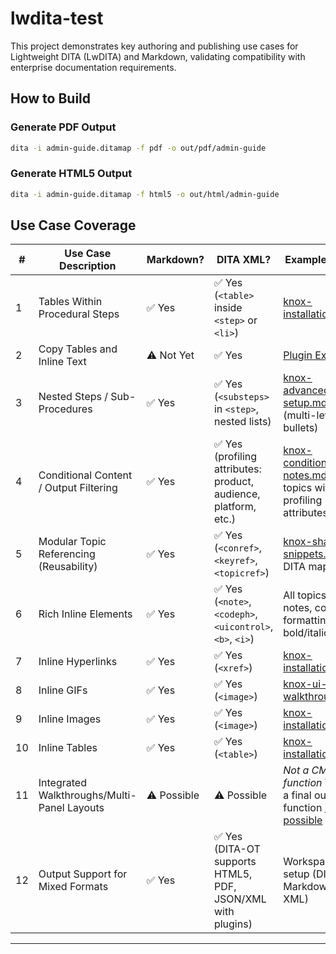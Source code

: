 # lwdita-test

This project demonstrates key authoring and publishing use cases for Lightweight DITA (LwDITA) and Markdown, validating compatibility with enterprise documentation requirements.

## How to Build

### Generate PDF Output
```sh
dita -i admin-guide.ditamap -f pdf -o out/pdf/admin-guide
```

### Generate HTML5 Output
```sh
dita -i admin-guide.ditamap -f html5 -o out/html/admin-guide
```

## Use Case Coverage

| # | Use Case Description | Markdown? | DITA XML? | Example File(s) |
|---|----------------------|----------|----------------------------|------------------|
| 1 | Tables Within Procedural Steps | ✅ Yes | ✅ Yes (`<table>` inside `<step>` or `<li>`) | [knox-installation.md](topics/recovery/knox-installation.md) |
| 2 | Copy Tables and Inline Text | ⚠️ Not Yet | ✅ Yes | [Plugin Example](https://github.com/oxygenxml/web-author-sample-plugins/tree/master/web-author-paste-actions) |
| 3 | Nested Steps / Sub-Procedures | ✅ Yes | ✅ Yes (`<substeps>` in `<step>`, nested lists) | [knox-advanced-setup.md](topics/recovery/knox-advanced-setup.md) (multi-level bullets) |
| 4 | Conditional Content / Output Filtering | ✅ Yes | ✅ Yes (profiling attributes: product, audience, platform, etc.) | [knox-conditional-notes.md](topics/recovery/knox-conditional-notes.md), DITA topics with profiling attributes |
| 5 | Modular Topic Referencing (Reusability) | ✅ Yes | ✅ Yes (`<conref>`, `<keyref>`, `<topicref>`) | [knox-shared-snippets.md](topics/recovery/knox-shared-snippets.md), DITA maps |
| 6 | Rich Inline Elements | ✅ Yes | ✅ Yes (`<note>`, `<codeph>`, `<uicontrol>`, `<b>`, `<i>`) | All topics (inline notes, code, UI formatting, bold/italic) |
| 7 | Inline Hyperlinks | ✅ Yes | ✅ Yes (`<xref>`) | [knox-installation.md](topics/recovery/knox-installation.md) |
| 8 | Inline GIFs | ✅ Yes | ✅ Yes (`<image>`) |  [knox-ui-walkthrough.md](topics/recovery/knox-ui-walkthrough.md) |
| 9 | Inline Images | ✅ Yes | ✅ Yes (`<image>`) |  [knox-installation.md](topics/recovery/knox-installation.md) |
| 10 | Inline Tables | ✅ Yes | ✅ Yes (`<table>`) | [knox-installation.md](topics/recovery/knox-installation.md) |
| 11 | Integrated Walkthroughs/Multi-Panel Layouts | ⚠️ Possible | ⚠️ Possible | *Not a CMS function* This is a final output function [but is possible](https://github.com/austinrappa78/lwdita-test/blob/main/topics/recovery/knox-ui-walkthrough.md) |
| 12 | Output Support for Mixed Formats | ✅ Yes | ✅ Yes (DITA-OT supports HTML5, PDF, JSON/XML with plugins) | Workspace setup (DITA-OT, Markdown+DITA XML) |

---
